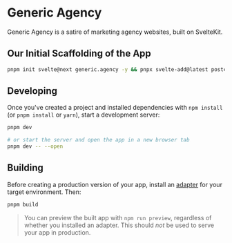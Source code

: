 # Generic Agency

Generic Agency is a satire of marketing agency websites, built on SvelteKit.

## Our Initial Scaffolding of the App

```bash
pnpm init svelte@next generic.agency -y && pnpx svelte-add@latest postcss tailwindcss mdsvex
```

## Developing

Once you've created a project and installed dependencies with `npm install` (or `pnpm install` or `yarn`), start a development server:

```bash
pnpm dev

# or start the server and open the app in a new browser tab
pnpm dev -- --open
```

## Building

Before creating a production version of your app, install an [adapter](https://kit.svelte.dev/docs#adapters) for your target environment. Then:

```bash
pnpm build
```

> You can preview the built app with `npm run preview`, regardless of whether you installed an adapter. This should _not_ be used to serve your app in production.
